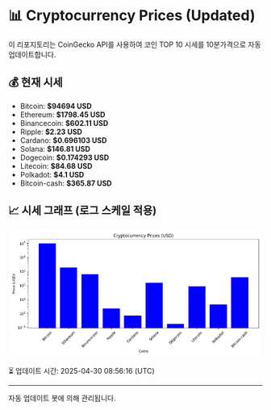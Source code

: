 
# 📊 Cryptocurrency Prices (Updated)

이 리포지토리는 CoinGecko API를 사용하여 코인 TOP 10 시세를 10분가격으로 자동 업데이트합니다.

## 💰 현재 시세
- Bitcoin: **$94694 USD**
- Ethereum: **$1798.45 USD**
- Binancecoin: **$602.11 USD**
- Ripple: **$2.23 USD**
- Cardano: **$0.696103 USD**
- Solana: **$146.81 USD**
- Dogecoin: **$0.174293 USD**
- Litecoin: **$84.68 USD**
- Polkadot: **$4.1 USD**
- Bitcoin-cash: **$365.87 USD**

## 📈 시세 그래프 (로그 스케일 적용)
![Crypto Prices](crypto_prices.png)

⏳ 업데이트 시간: 2025-04-30 08:56:16 (UTC)

---
자동 업데이트 봇에 의해 관리됩니다.
